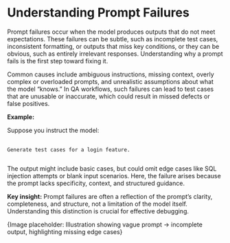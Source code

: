 <h1>Understanding Prompt Failures</h1>
<p>
	Prompt failures occur when the model produces outputs that do not meet expectations. These failures can be subtle, such as incomplete test cases, inconsistent formatting, or outputs that miss key conditions, or they can be obvious, such as entirely irrelevant responses. Understanding why a prompt fails is the first step toward fixing it.
</p>
<p>
	Common causes include ambiguous instructions, missing context, overly complex or overloaded prompts, and unrealistic assumptions about what the model “knows.” In QA workflows, such failures can lead to test cases that are unusable or inaccurate, which could result in missed defects or false positives.
</p>
<b>Example:</b>
<br>
<p>
	Suppose you instruct the model:
</p>
<pre>
	<code>
Generate test cases for a login feature.
	</code>
</pre>
<p>
	The output might include basic cases, but could omit edge cases like SQL injection attempts or blank input scenarios. Here, the failure arises because the prompt lacks specificity, context, and structured guidance.
</p>
<p>
	<b>Key insight:</b>
	Prompt failures are often a reflection of the prompt’s clarity, completeness, and structure, not a limitation of the model itself. Understanding this distinction is crucial for effective debugging.
</p>

<footer>
	{Image placeholder: Illustration showing vague prompt → incomplete output, highlighting missing edge cases}
</footer>
